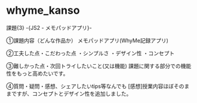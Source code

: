 # whyme_kanso
課題{3} -{JS2 - メモパッドアプリ}-

①課題内容（どんな作品か） メモパッドアプリ(WhyMe記録アプリ)

②工夫した点・こだわった点 
・シンプルさ
・デザイン性
・コンセプト

③難しかった点・次回トライしたいこと(又は機能) 
課題に関する部分での機能性をもっと高めたいです。

④質問・疑問・感想、シェアしたいtips等なんでも 
[感想]授業内容ほぼそのままですが、コンセプトとデザイン性を追加しました。
